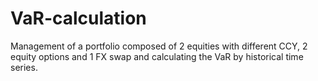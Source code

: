 # VaR-calculation
Management of a portfolio composed of 2 equities with different CCY, 2 equity options and 1 FX swap and calculating the VaR by historical time series.
